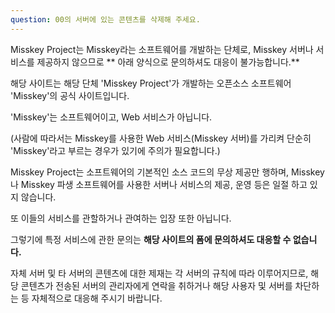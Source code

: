 ```yaml
---
question: 00의 서버에 있는 콘텐츠를 삭제해 주세요.
---
```


Misskey Project는 Misskey라는 소프트웨어를 개발하는 단체로, Misskey 서버나 서비스를 제공하지 않으므로 \*\* 아래 양식으로 문의하셔도 대응이 불가능합니다.\*\*

해당 사이트는 해당 단체 'Misskey Project'가 개발하는 오픈소스 소프트웨어 'Misskey'의 공식 사이트입니다.

'Misskey'는 소프트웨어이고, Web 서비스가 아닙니다.

(사람에 따라서는 Misskey를 사용한 Web 서비스(Misskey 서버)를 가리켜 단순히 'Misskey'라고 부르는 경우가 있기에 주의가 필요합니다.)

Misskey Project는 소프트웨어의 기본적인 소스 코드의 무상 제공만 행하며, Misskey나 Misskey 파생 소프트웨어를 사용한 서버나 서비스의 제공, 운영 등은 일절 하고 있지 않습니다.

또 이들의 서비스를 관할하거나 관여하는 입장 또한 아닙니다.

그렇기에 특정 서비스에 관한 문의는 **해당 사이트의 폼에 문의하셔도 대응할 수 없습니다.**

자체 서버 및 타 서버의 콘텐츠에 대한 제재는 각 서버의 규칙에 따라 이루어지므로, 해당 콘텐츠가 전송된 서버의 관리자에게 연락을 취하거나 해당 사용자 및 서버를 차단하는 등 자체적으로 대응해 주시기 바랍니다.
